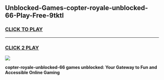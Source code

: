 
## Unblocked-Games-copter-royale-unblocked-66-Play-Free-9tktl
<h3>
<a href="https://premium76.site?title=copter-royale-unblocked-66&ref=20M">CLICK TO PLAY</a></h3>
<hr>

<h3>
<a href="https://premium76.site?title=copter-royale-unblocked-66&ref=20M">CLICK 2 PLAY</a>
  
</h3>

<a href="https://premium76.site?title=copter-royale-unblocked-66&ref=19M"><img src="https://clearcache.store/games.png"></a>


**copter-royale-unblocked-66 games unblocked: Your Gateway to Fun and Accessible Online Gaming**
